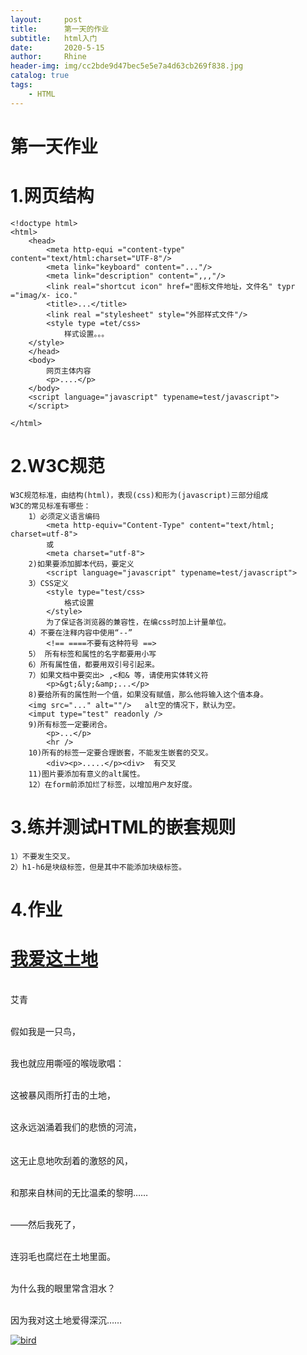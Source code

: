 ```yaml
---
layout:     post
title:      第一天的作业
subtitle:   html入门
date:       2020-5-15
author:     Rhine
header-img: img/cc2bde9d47bec5e5e7a4d63cb269f838.jpg
catalog: true
tags:
    - HTML
---
```



# 第一天作业 #
# 1.网页结构 #
    <!doctype html>
    <html>
    	<head>
    		<meta http-equi ="content-type" content="text/html:charset="UTF-8"/>
    		<meta link="keyboard" content="..."/>
    		<meta link="description" content=",,,"/>  
    		<link real="shortcut icon" href="图标文件地址，文件名" typr ="imag/x-	ico."
    		<title>...</title>
    		<link real ="stylesheet" style="外部样式文件"/>
    		<style type =tet/css>
    			样式设置。。。
    	</style>
    	</head>
    	<body>
    		网页主体内容
			<p>....</p>
    	</body>
    	<script language="javascript" typename=test/javascript">
		</script>

    </html>   
# 2.W3C规范 #
    W3C规范标准，由结构(html)，表现(css)和形为(javascript)三部分组成
	W3C的常见标准有哪些：
		1）必须定义语言编码
			<meta http-equiv="Content-Type" content="text/html; charset=utf-8">
			或
			<meta charset="utf-8">
		2)如果要添加脚本代码，要定义
			<script language="javascript" typename=test/javascript">
		3）CSS定义
			<style type="test/css>
				格式设置
			</style>
			为了保证各浏览器的兼容性，在编css时加上计量单位。
		4）不要在注释内容中使用“--”
			<!== ====不要有这种符号 ==>
		5） 所有标签和属性的名字都要用小写
		6）所有属性值，都要用双引号引起来。
		7）如果文档中要突出> ,<和& 等，请使用实体转义符
			<p>&gt;&ly;&amp;...</p>
		8)要给所有的属性附一个值，如果没有赋值，那么他将输入这个值本身。
		<img src="..." alt=""/>   alt空的情况下，默认为空。
		<imput type="test" readonly /> 
		9)所有标签一定要闭合。
			<p>...</p>
			<hr />
		10)所有的标签一定要合理嵌套，不能发生嵌套的交叉。
			<div><p>.....</p><div>  有交叉
		11)图片要添加有意义的alt属性。
		12）在form前添加烂了标签，以增加用户友好度。
# 3.练并测试HTML的嵌套规则 #
	1）不要发生交叉。
	2）h1-h6是块级标签，但是其中不能添加块级标签。
# 4.作业 #
<!DOCTYPE html>
<html lang="en">
<head>
    <meta charset="UTF-8">
    <link rel="shortcut icon" href="https://dss0.bdstatic.com/70cFvHSh_Q1YnxGkpoWK1HF6hhy/it/u=4245471046,444545142&fm=26&gp=0.jpg">
    <title>作业</title>
</head>
<body>
<h1><a href="1.html">我爱这土地</a></h1>
<p><br/>艾青</p>
<p><br>假如我是一只鸟，</p>
<p><br>我也就应用嘶哑的喉咙歌唱：</p>
<p><br>这被暴风雨所打击的土地，</p>
<p><br>这永远汹涌着我们的悲愤的河流，</p>
<p>　<br>这无止息地吹刮着的激怒的风，</p>
<p><br>和那来自林间的无比温柔的黎明……</p>
<p><br>——然后我死了，</p>
<p><br>连羽毛也腐烂在土地里面。</p>
<p><br>为什么我的眼里常含泪水？</p>
<p><br>因为我对这土地爱得深沉…… </p>


<a href="2.html"><img src="./photo/1.jpg" alt="bird"></a>
</body>
</html>

